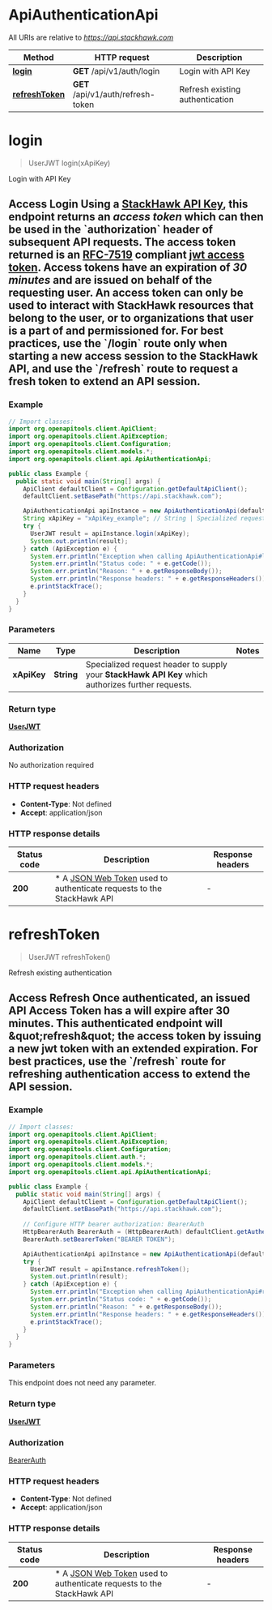# ApiAuthenticationApi

All URIs are relative to *https://api.stackhawk.com*

Method | HTTP request | Description
------------- | ------------- | -------------
[**login**](ApiAuthenticationApi.md#login) | **GET** /api/v1/auth/login | Login with API Key
[**refreshToken**](ApiAuthenticationApi.md#refreshToken) | **GET** /api/v1/auth/refresh-token | Refresh existing authentication


<a name="login"></a>
# **login**
> UserJWT login(xApiKey)

Login with API Key

## Access Login  Using a [StackHawk API Key](https://app.stackhawk.com/settings/apikeys), this endpoint returns an *access token* which can then be used in the &#x60;authorization&#x60; header of subsequent API requests. The access token returned is an [RFC-7519](https://datatracker.ietf.org/doc/html/rfc7519) compliant [jwt access token](https://jwt.io/).  Access tokens have an expiration of *30 minutes* and are issued on behalf of the requesting user.  An access token can only be used to interact with StackHawk resources that belong to the user, or to organizations that user is a part of and permissioned for.  For best practices, use the &#x60;/login&#x60; route only when starting a new access session to the StackHawk API, and use the &#x60;/refresh&#x60; route to request a fresh token to extend an API session.   

### Example
```java
// Import classes:
import org.openapitools.client.ApiClient;
import org.openapitools.client.ApiException;
import org.openapitools.client.Configuration;
import org.openapitools.client.models.*;
import org.openapitools.client.api.ApiAuthenticationApi;

public class Example {
  public static void main(String[] args) {
    ApiClient defaultClient = Configuration.getDefaultApiClient();
    defaultClient.setBasePath("https://api.stackhawk.com");

    ApiAuthenticationApi apiInstance = new ApiAuthenticationApi(defaultClient);
    String xApiKey = "xApiKey_example"; // String | Specialized request header to supply your **StackHawk API Key** which authorizes further requests.
    try {
      UserJWT result = apiInstance.login(xApiKey);
      System.out.println(result);
    } catch (ApiException e) {
      System.err.println("Exception when calling ApiAuthenticationApi#login");
      System.err.println("Status code: " + e.getCode());
      System.err.println("Reason: " + e.getResponseBody());
      System.err.println("Response headers: " + e.getResponseHeaders());
      e.printStackTrace();
    }
  }
}
```

### Parameters

Name | Type | Description  | Notes
------------- | ------------- | ------------- | -------------
 **xApiKey** | **String**| Specialized request header to supply your **StackHawk API Key** which authorizes further requests. |

### Return type

[**UserJWT**](UserJWT.md)

### Authorization

No authorization required

### HTTP request headers

 - **Content-Type**: Not defined
 - **Accept**: application/json

### HTTP response details
| Status code | Description | Response headers |
|-------------|-------------|------------------|
**200** | * A [JSON Web Token](https://jwt.io/) used to authenticate requests to the StackHawk API |  -  |

<a name="refreshToken"></a>
# **refreshToken**
> UserJWT refreshToken()

Refresh existing authentication

## Access Refresh  Once authenticated, an issued API Access Token has a will expire after 30 minutes.  This authenticated endpoint will \&quot;refresh\&quot; the access token by issuing a new jwt token with an extended expiration.  For best practices, use the &#x60;/refresh&#x60; route for refreshing authentication access to extend the API session. 

### Example
```java
// Import classes:
import org.openapitools.client.ApiClient;
import org.openapitools.client.ApiException;
import org.openapitools.client.Configuration;
import org.openapitools.client.auth.*;
import org.openapitools.client.models.*;
import org.openapitools.client.api.ApiAuthenticationApi;

public class Example {
  public static void main(String[] args) {
    ApiClient defaultClient = Configuration.getDefaultApiClient();
    defaultClient.setBasePath("https://api.stackhawk.com");
    
    // Configure HTTP bearer authorization: BearerAuth
    HttpBearerAuth BearerAuth = (HttpBearerAuth) defaultClient.getAuthentication("BearerAuth");
    BearerAuth.setBearerToken("BEARER TOKEN");

    ApiAuthenticationApi apiInstance = new ApiAuthenticationApi(defaultClient);
    try {
      UserJWT result = apiInstance.refreshToken();
      System.out.println(result);
    } catch (ApiException e) {
      System.err.println("Exception when calling ApiAuthenticationApi#refreshToken");
      System.err.println("Status code: " + e.getCode());
      System.err.println("Reason: " + e.getResponseBody());
      System.err.println("Response headers: " + e.getResponseHeaders());
      e.printStackTrace();
    }
  }
}
```

### Parameters
This endpoint does not need any parameter.

### Return type

[**UserJWT**](UserJWT.md)

### Authorization

[BearerAuth](../README.md#BearerAuth)

### HTTP request headers

 - **Content-Type**: Not defined
 - **Accept**: application/json

### HTTP response details
| Status code | Description | Response headers |
|-------------|-------------|------------------|
**200** | * A [JSON Web Token](https://jwt.io/) used to authenticate requests to the StackHawk API |  -  |

